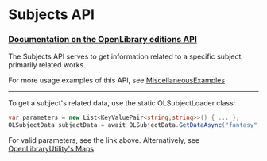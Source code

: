 # Subjects API 
### [Documentation on the OpenLibrary editions API](https://openlibrary.org/dev/docs/api/subjects)

The Subjects API serves to get information related to a specific subject, primarily related works.

For more usage examples of this API, see [MiscellaneousExamples](https://github.com/Luca3317/OpenLibrary.NET/blob/main/examples/MiscellaneousExamples.cs)
***

To get a subject's related data, use the static OLSubjectLoader class:
```csharp
var parameters = new List<KeyValuePair<string,string>>() { ... };
OLSubjectData subjectData = await OLSubjectData.GetDataAsync("fantasy", parameters);
```

For valid parameters, see the link above.
Alternatively, see [OpenLibraryUtility's Maps](https://github.com/Luca3317/OpenLibrary.NET/blob/main/docs/Utilities.md#Maps).